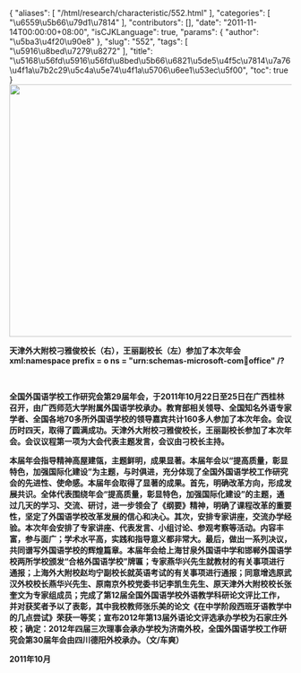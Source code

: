 {
    "aliases": [
        "/html/research/characteristic/552.html"
    ],
    "categories": [
        "\u6559\u5b66\u79d1\u7814"
    ],
    "contributors": [],
    "date": "2011-11-14T00:00:00+08:00",
    "isCJKLanguage": true,
    "params": {
        "author": "\u5ba3\u4f20\u90e8"
    },
    "slug": "552",
    "tags": [
        "\u5916\u8bed\u7279\u8272"
    ],
    "title": "\u5168\u56fd\u5916\u56fd\u8bed\u5b66\u6821\u5de5\u4f5c\u7814\u7a76\u4f1a\u7b2c29\u5c4a\u5e74\u4f1a\u5706\u6ee1\u53ec\u5f00",
    "toc": true
}
**<img
    src="https://cdn.tfls.online/mirror/full/b8de7684b20b4878ccd40a1729551e1f62ed24f1.jpg"
    style="display:block;margin-left:auto;margin-right:auto;"
    decoding="async"
    fetchpriority="auto"
    loading="lazy"
    height="450"
    width="600"
/>**

**天津外大附校刁雅俊校长（右），王丽副校长（左）参加了本次年会xml:namespace prefix = o ns = "urn:schemas-microsoft-com:office:office" /?**

  

**全国外国语学校工作研究会第29届年会，于2011年10月22日至25日在广西桂林召开，由广西师范大学附属外国语学校承办。教育部相关领导、全国知名外语专家学者、全国各地70多所外国语学校的领导嘉宾共计160多人参加了本次年会。会议历时四天，取得了圆满成功。天津外大附校刁雅俊校长，王丽副校长参加了本次年会。会议议程第一项为大会代表主题发言，会议由刁校长主持。**

**本届年会指导精神高屋建瓴，主题鲜明，成果显著。本届年会以“提高质量，彰显特色，加强国际化建设”为主题，与时俱进，充分体现了全国外国语学校工作研究会的先进性、使命感。本届年会取得了显著的成果。首先，明确改革方向，形成发展共识。全体代表围绕年会“提高质量，彰显特色，加强国际化建设”的主题，通过几天的学习、交流、研讨，进一步领会了《纲要》精神，明确了课程改革的重要性，坚定了外国语学校改革发展的信心和决心。其次，安排专家讲座，交流办学经验。本次年会安排了专家讲座、代表发言、小组讨论、参观考察等活动。内容丰富，参与面广；学术水平高，实践和指导意义都非常大。最后，做出一系列决议，共同谱写外国语学校的辉煌篇章。本届年会给上海甘泉外国语中学和邯郸外国语学校两所学校颁发“合格外国语学校”牌匾；专家燕华兴先生就教材的有关事项进行通报；上海外大附校赵均宁副校长就英语考试的有关事项进行通报；同意增选原武汉外校校长燕华兴先生、原南京外校党委书记李凯生先生、原天津外大附校校长张奎文为专家组成员；完成了第12届全国外国语学校外语教学科研论文评比工作，并对获奖者予以了表彰，其中我校教师张乐美的论文《在中学阶段西班牙语教学中的几点尝试》荣获一等奖；宣布2012年第13届外语论文评选承办学校为石家庄外校；确定：2012年四届三次理事会承办学校为济南外校，全国外国语学校工作研究会第30届年会由四川德阳外校承办。（文/车爽）**

**2011年10月**

